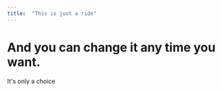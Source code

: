 ```yaml
---
title:  "This is just a ride"
---
```


# And you can change it any time you want.

It's only a choice